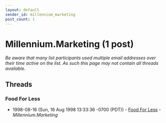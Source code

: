 ```yaml
---
layout: default
sender_id: millennium_marketing
post_count: 1
---
```


# Millennium.Marketing (1 post)

_Be aware that many list participants used multiple email addresses over their time active on the list. As such this page may not contain all threads available._

## Threads

### Food For Less
+ 1998-08-16 (Sun, 16 Aug 1998 13:33:36 -0700 (PDT)) - [Food For Less](/archive/1998/08/e248c3dc2484546ea73b94be1c189ce4e6a0cec522cb1d2ba676cf71ab80b195) - _Millennium.Marketing_

